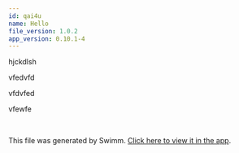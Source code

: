 ```yaml
---
id: qai4u
name: Hello
file_version: 1.0.2
app_version: 0.10.1-4
---
```


hjckdlsh

vfedvfd

vfdvfed

vfewfe

<br/>

This file was generated by Swimm. [Click here to view it in the app](https://swimm-web-app.web.app/repos/ls4DA2fLasmQuEbT4ipw/docs/qai4u).
